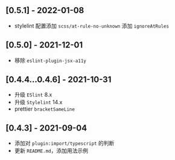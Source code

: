 ## [0.5.1] - 2022-01-08

- stylelint 配置添加 `scss/at-rule-no-unknown` 添加 `ignoreAtRules`

## [0.5.0] - 2021-12-01

- 移除 `eslint-plugin-jsx-a11y`

## [0.4.4...0.4.6] - 2021-10-31

- 升级 `ESlint` 8.x
- 升级 `Stylelint` 14.x
- prettier `bracketSameLine`

## [0.4.3] - 2021-09-04

- 添加对 `plugin:import/typescript` 的判断
- 更新 `README.md`，添加用法示例
